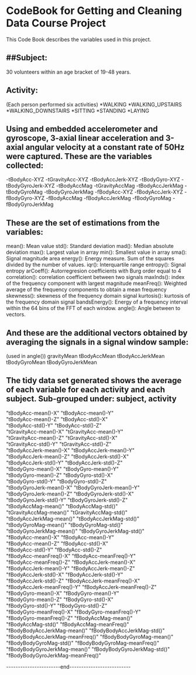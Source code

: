 # CodeBook for Getting and Cleaning Data Course Project
This Code Book describes the variables used in this project.

##Subject:
-------
30 volunteers within an age bracket of 19-48 years.

Activity:
--------
(Each person performed six activities)
*WALKING 
*WALKING_UPSTAIRS
*WALKING_DOWNSTAIRS
*SITTING
*STANDING 
*LAYING

Using and embedded accelerometer and gyroscope,
3-axial linear acceleration and 3-axial angular velocity at a constant rate of 50Hz were captured.
These are the variables collected:
---------------------------------
-tBodyAcc-XYZ
-tGravityAcc-XYZ
-tBodyAccJerk-XYZ
-tBodyGyro-XYZ
-tBodyGyroJerk-XYZ
-tBodyAccMag
-tGravityAccMag
-tBodyAccJerkMag
-tBodyGyroMag
-tBodyGyroJerkMag
-fBodyAcc-XYZ
-fBodyAccJerk-XYZ
-fBodyGyro-XYZ
-fBodyAccMag
-fBodyAccJerkMag
-fBodyGyroMag
-fBodyGyroJerkMag

These are the set of estimations from the variables:
---------------------------------------------------
mean(): Mean value
std(): Standard deviation
mad(): Median absolute deviation 
max(): Largest value in array
min(): Smallest value in array
sma(): Signal magnitude area
energy(): Energy measure. Sum of the squares divided by the number of values. 
iqr(): Interquartile range 
entropy(): Signal entropy
arCoeff(): Autorregresion coefficients with Burg order equal to 4
correlation(): correlation coefficient between two signals
maxInds(): index of the frequency component with largest magnitude
meanFreq(): Weighted average of the frequency components to obtain a mean frequency
skewness(): skewness of the frequency domain signal 
kurtosis(): kurtosis of the frequency domain signal 
bandsEnergy(): Energy of a frequency interval within the 64 bins of the FFT of each window.
angle(): Angle between to vectors.

And these are the additional vectors obtained by averaging the signals in a signal window sample:
------------------------------------------------------------------------------------------------
(used in angle())
gravityMean
tBodyAccMean
tBodyAccJerkMean
tBodyGyroMean
tBodyGyroJerkMean

The tidy data set generated shows the average of each variable for each activity and each subject.
Sub-grouped under: subject, activity
------------------------------------
"tBodyAcc-mean()-X"               "tBodyAcc-mean()-Y"              
"tBodyAcc-mean()-Z"               "tBodyAcc-std()-X"               
"tBodyAcc-std()-Y"                "tBodyAcc-std()-Z"               
"tGravityAcc-mean()-X"            "tGravityAcc-mean()-Y"           
"tGravityAcc-mean()-Z"            "tGravityAcc-std()-X"            
"tGravityAcc-std()-Y"             "tGravityAcc-std()-Z"            
"tBodyAccJerk-mean()-X"           "tBodyAccJerk-mean()-Y"          
"tBodyAccJerk-mean()-Z"           "tBodyAccJerk-std()-X"           
"tBodyAccJerk-std()-Y"            "tBodyAccJerk-std()-Z"           
"tBodyGyro-mean()-X"              "tBodyGyro-mean()-Y"             
"tBodyGyro-mean()-Z"              "tBodyGyro-std()-X"              
"tBodyGyro-std()-Y"               "tBodyGyro-std()-Z"              
"tBodyGyroJerk-mean()-X"          "tBodyGyroJerk-mean()-Y"         
"tBodyGyroJerk-mean()-Z"          "tBodyGyroJerk-std()-X"          
"tBodyGyroJerk-std()-Y"           "tBodyGyroJerk-std()-Z"          
"tBodyAccMag-mean()"              "tBodyAccMag-std()"              
"tGravityAccMag-mean()"           "tGravityAccMag-std()"           
"tBodyAccJerkMag-mean()"          "tBodyAccJerkMag-std()"          
"tBodyGyroMag-mean()"             "tBodyGyroMag-std()"             
"tBodyGyroJerkMag-mean()"         "tBodyGyroJerkMag-std()"         
"fBodyAcc-mean()-X"               "fBodyAcc-mean()-Y"              
"fBodyAcc-mean()-Z"               "fBodyAcc-std()-X"               
"fBodyAcc-std()-Y"                "fBodyAcc-std()-Z"               
"fBodyAcc-meanFreq()-X"           "fBodyAcc-meanFreq()-Y"          
"fBodyAcc-meanFreq()-Z"           "fBodyAccJerk-mean()-X"          
"fBodyAccJerk-mean()-Y"           "fBodyAccJerk-mean()-Z"          
"fBodyAccJerk-std()-X"            "fBodyAccJerk-std()-Y"           
"fBodyAccJerk-std()-Z"            "fBodyAccJerk-meanFreq()-X"      
"fBodyAccJerk-meanFreq()-Y"       "fBodyAccJerk-meanFreq()-Z"      
"fBodyGyro-mean()-X"              "fBodyGyro-mean()-Y"             
"fBodyGyro-mean()-Z"              "fBodyGyro-std()-X"              
"fBodyGyro-std()-Y"               "fBodyGyro-std()-Z"              
"fBodyGyro-meanFreq()-X"          "fBodyGyro-meanFreq()-Y"         
"fBodyGyro-meanFreq()-Z"          "fBodyAccMag-mean()"             
"fBodyAccMag-std()"               "fBodyAccMag-meanFreq()"         
"fBodyBodyAccJerkMag-mean()"      "fBodyBodyAccJerkMag-std()"      
"fBodyBodyAccJerkMag-meanFreq()"  "fBodyBodyGyroMag-mean()"        
"fBodyBodyGyroMag-std()"          "fBodyBodyGyroMag-meanFreq()"    
"fBodyBodyGyroJerkMag-mean()"     "fBodyBodyGyroJerkMag-std()"     
"fBodyBodyGyroJerkMag-meanFreq()"

-----------------------end--------------------------
